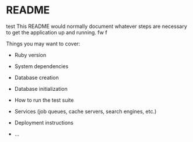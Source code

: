  # README
 test
This README would normally document whatever steps are necessary to get the
application up and running. fw f

Things you may want to cover:

* Ruby version

* System dependencies


* Database creation

* Database initialization

* How to run the test suite

* Services (job queues, cache servers, search engines, etc.)

* Deployment instructions

* ...
